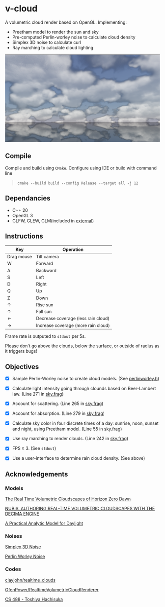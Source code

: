 # v-cloud
 A volumetric cloud render based on OpenGL.
Implementing:
 - Preetham model to render the sun and sky
 - Pre-computed Perlin-worley noise to calculate cloud density
 - Simplex 3D noise to calculate curl
 - Ray marching to calculate cloud lighting 

![](screenshots/main.png)

## Compile
Compile and build using `CMake`. Configure using IDE or build with command line
> `cmake --build build --config Release --target all -j 12 `

## Dependancies
- C++ 20
- OpenGL 3
- GLFW, GLEW, GLM(included in [external](external/))

## Instructions

| Key | Operation |
| -------- | ------- |
| Drag mouse | Tilt camera |
| W | Forward |
| A | Backward |
| S | Left |
| D | Right |
| Q | Up |
| Z | Down |
| &uarr; | Rise sun |
| &uarr; | Fall sun |
| &larr; | Decrease coverage (less rain cloud) |
| &rarr; | Increase coverage (more rain cloud) |

Frame rate is outputed to `stdout` per 5s.

Please don't go above the clouds, below the surface, or outside of radius as it triggers bugs!

## Objectives 

- [x] Sample Perlin-Worley noise to create cloud models. (See [perlinworley.h](src/perlinworley.h))
- [x] Calculate light intensity going through clounds based on Beer-Lambert law. (Line 271 in [sky.frag](shaders/sky.frag#217))
- [x] Account for scattering. (Line 265 in [sky.frag](/shaders/sky.frag#265))
- [x] Account for absorption. (Line 279 in [sky.frag](shaders/sky.frag#279))
- [x] Calculate sky color in four discrete times of a day: sunrise, noon, sunset and night, using Preetham model. (Line 55 in [sky.frag](shaders/sky.frag#55))
- [x] Use ray marching to render clouds. (Line 242 in [sky.frag](shaders/sky.frag#242))
- [x] FPS ≥ 3. (See `stdout`)
- [x] Use a user-interface to determine rain cloud density. (See above)


## Acknowledgements
### Models
[The Real Time Volumetric Cloudscapes of Horizon Zero Dawn](https://www.guerrilla-games.com/read/the-real-time-volumetric-cloudscapes-of-horizon-zero-dawn)

[NUBIS: AUTHORING REAL-TIME VOLUMETRIC CLOUDSCAPES WITH THE DECIMA ENGINE](https://www.guerrilla-games.com/read/nubis-authoring-real-time-volumetric-cloudscapes-with-the-decima-engine)

[A Practical Analytic Model for Daylight](https://courses.cs.duke.edu/fall01/cps124/resources/p91-preetham.pdf)

### Noises

[Simplex 3D Noise](https://gist.github.com/patriciogonzalezvivo/670c22f3966e662d2f83)

[Perlin Worley Noise](https://github.com/sebh/TileableVolumeNoise)

### Codes
[clayjohn/realtime_clouds](https://github.com/clayjohn/realtime_clouds)

[OfenPower/RealtimeVolumetricCloudRenderer](https://github.com/OfenPower/RealtimeVolumetricCloudRenderer)

[CS 488 - Toshiya Hachisuka](https://cs.uwaterloo.ca/~thachisu/CS488_S23/)